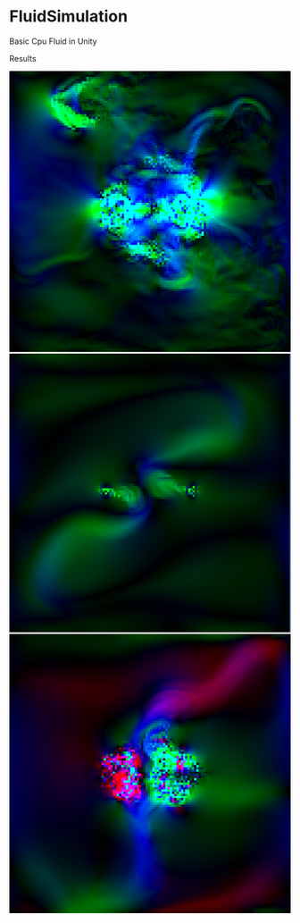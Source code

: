 # FluidSimulation

Basic Cpu Fluid in Unity 


Results
 
![](https://github.com/hagusen/FluidSimulation/blob/master/Results/CPUResult4.png?raw=false )
![](https://github.com/hagusen/FluidSimulation/blob/master/Results/CPUResult1.png?raw=false )
![](https://github.com/hagusen/FluidSimulation/blob/master/Results/CPUResult2.png?raw=false )
